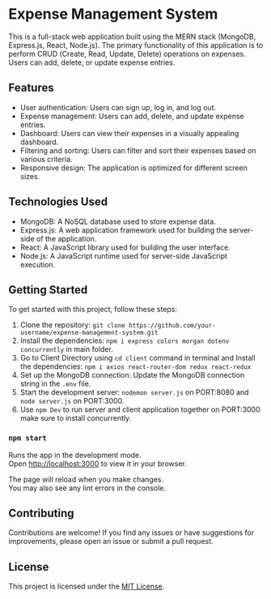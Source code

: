 # Expense Management System

This is a full-stack web application built using the MERN stack (MongoDB, Express.js, React, Node.js). The primary functionality of this application is to perform CRUD (Create, Read, Update, Delete) operations on expenses. Users can add, delete, or update expense entries.

## Features

- User authentication: Users can sign up, log in, and log out.
- Expense management: Users can add, delete, and update expense entries.
- Dashboard: Users can view their expenses in a visually appealing dashboard.
- Filtering and sorting: Users can filter and sort their expenses based on various criteria.
- Responsive design: The application is optimized for different screen sizes.

## Technologies Used

- MongoDB: A NoSQL database used to store expense data.
- Express.js: A web application framework used for building the server-side of the application.
- React: A JavaScript library used for building the user interface.
- Node.js: A JavaScript runtime used for server-side JavaScript execution.

## Getting Started

To get started with this project, follow these steps:

1. Clone the repository: `git clone https://github.com/your-username/expense-management-system.git`
2. Install the dependencies: `npm i express colors morgan dotenv concurrently` in main folder.
3. Go to Client Directory using `cd client` command in terminal and Install the dependencies: `npm i axios react-router-dom redux react-redux` 
4. Set up the MongoDB connection: Update the MongoDB connection string in the `.env` file.
5. Start the development server: `nodemon server.js` on PORT:8080 and `node server.js` on PORT:3000.
6. Use `npm Dev` to run server and client application together on PORT:3000 make sure to install concurrently. 

### `npm start`

Runs the app in the development mode.\
Open [http://localhost:3000](http://localhost:3000) to view it in your browser.

The page will reload when you make changes.\
You may also see any lint errors in the console.

## Contributing

Contributions are welcome! If you find any issues or have suggestions for improvements, please open an issue or submit a pull request.

## License

This project is licensed under the [MIT License](LICENSE).

